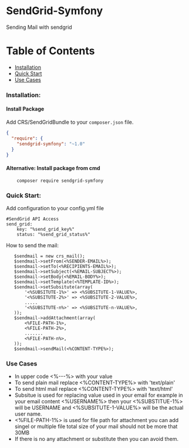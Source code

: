 # SendGrid-Symfony
Sending Mail with sendgrid

# Table of Contents

* [Installation](#installation)
* [Quick Start](#quick-start)
* [Use Cases](#use-cases)

<a name="installation"></a>
### Installation:

#### Install Package

Add CRS/SendGridBundle to your `composer.json` file.

```json
{
  "require": {
    "sendgrid-symfony": "~1.0"
  }
}
```
#### Alternative: Install package from cmd
```
	composer require sendgrid-symfony
```
### Quick Start:
<a name="quick-start"></a>
Add configuration to your config.yml file

```
#SendGrid API Access
send_grid:
    key: "%send_grid_key%"
    status: "%send_grid_status%"

```

How to send the mail:
```
   $sendmail = new crs_mail();
   $sendmail->setFrom(<%SENDER-EMAIL%>);
   $sendmail->setTo(<%RECIPIENTS-EMAIL%>);
   $sendmail->setSubject(<%EMAIL-SUBJECT%>);
   $sendmail->setBody(<%EMAIL-BODY%>);
   $sendmail->setTemplate(<%TEMPLATE-ID%>);
   $sendmail->setSubsitute(array(
       '<%SUBSITUTE-1%>' => <%SUBSITUTE-1-VALUE%>,
       '<%SUBSITUTE-2%>' => <%SUBSITUTE-2-VALUE%>,
       .....
       '<%SUBSITUTE-n%>' => <%SUBSITUTE-n-VALUE%>,
   ));
   $sendmail->addAttachment(array(
       <%FILE-PATH-1%>,
       <%FILE-PATH-2%>,
       .......
       <%FILE-PATH-n%>,
   ));
   $sendmail->sendMail(<%CONTENT-TYPE%>);
```
<a name="use-cases"></a>
### Use Cases
* In upper code <%---%> with your value
* To send plain mail replace <%CONTENT-TYPE%> with 'text/plain'
* To send html mail replace <%CONTENT-TYPE%> with 'text/html'
* Subsitue is used for replacing value used in your email for example in your email content <%USERNAME%> then your <%SUBSTITUE-1%> will be USERNAME and <%SUBSITUTE-1-VALUE%> will be the actual user name.
* <%FILE-PATH-1%> is used for file path for attachment you can add singel or multiple file total size of your mail should not be more that 30MB
* If there is no any attachment or substitute then you can avoid them.
